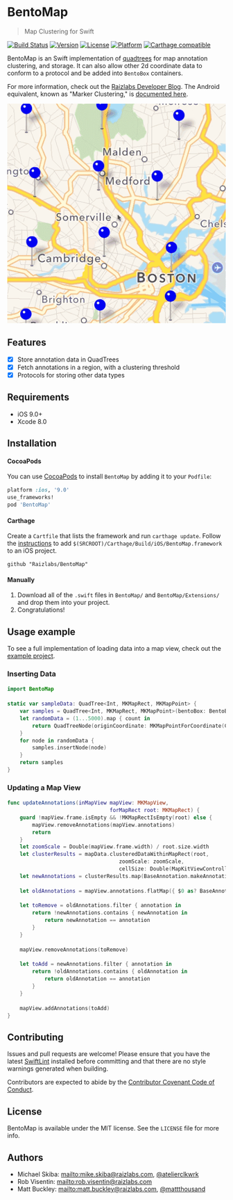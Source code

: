 # BentoMap
> Map Clustering for Swift

[![Build Status](https://travis-ci.org/Raizlabs/BentoMap.svg?branch=develop)](https://travis-ci.org/Raizlabs/BentoMap)
[![Version](https://img.shields.io/cocoapods/v/BentoMap.svg?style=flat)](http://cocoapods.org/pods/BentoMap)
[![License](https://img.shields.io/cocoapods/l/BentoMap.svg?style=flat)](http://cocoapods.org/pods/BentoMap)
[![Platform](https://img.shields.io/cocoapods/p/BentoMap.svg?style=flat)](http://cocoapods.org/pods/BentoMap)
[![Carthage compatible](https://img.shields.io/badge/Carthage-compatible-4BC51D.svg?style=flat)](https://github.com/Carthage/Carthage)

BentoMap is an Swift implementation of [quadtrees][wiki] for map annotation clustering, and storage. It can also allow other 2d coordinate data to conform to a protocol and be added into `BentoBox` containers.

For more information, check out the [Raizlabs Developer Blog][rl]. The Android equivalent, known as "Marker Clustering," is [documented here][mk].

[wiki]: https://en.wikipedia.org/wiki/Quadtree
[rl]: https://www.raizlabs.com/dev/2016/08/introducing-bentomap/
[mk]: https://developers.google.com/maps/documentation/android-api/utility/marker-clustering

![BentoMap](Resources/bento_animation3.gif)

## Features

- [x] Store annotation data in QuadTrees
- [x] Fetch annotations in a region, with a clustering threshold
- [x] Protocols for storing other data types

## Requirements

- iOS 9.0+
- Xcode 8.0

## Installation

#### CocoaPods
You can use [CocoaPods][cp] to install `BentoMap` by adding it to your `Podfile`:

```ruby
platform :ios, '9.0'
use_frameworks!
pod 'BentoMap'
```

#### Carthage
Create a `Cartfile` that lists the framework and run `carthage update`. Follow the [instructions][carthage] to add `$(SRCROOT)/Carthage/Build/iOS/BentoMap.framework` to an iOS project.

```ogdl
github "Raizlabs/BentoMap"
```

#### Manually
1. Download all of the `.swift` files in `BentoMap/` and `BentoMap/Extensions/` and drop them into your project.  
2. Congratulations!  


[cp]: http://cocoapods.org/
[carthage]: https://github.com/Carthage/Carthage#if-youre-building-for-ios

## Usage example

To see a full implementation of loading data into a map view, check out the [example project][ex].

### Inserting Data

```swift
import BentoMap

static var sampleData: QuadTree<Int, MKMapRect, MKMapPoint> {
    var samples = QuadTree<Int, MKMapRect, MKMapPoint>(bentoBox: BentoBox(minPoint: MKMapPointForCoordinate(CLLocationCoordinate2D.minCoord), maxPoint: MKMapPointForCoordinate(CLLocationCoordinate2D.maxCoord)), bucketCapacity: 5)
    let randomData = (1...5000).map { count in
        return QuadTreeNode(originCoordinate: MKMapPointForCoordinate(CLLocationCoordinate2D.randomCoordinate()), content: count)
    }
    for node in randomData {
        samples.insertNode(node)
    }
    return samples
}

```

### Updating a Map View

```swift
func updateAnnotations(inMapView mapView: MKMapView,
                                 forMapRect root: MKMapRect) {
    guard !mapView.frame.isEmpty && !MKMapRectIsEmpty(root) else {
        mapView.removeAnnotations(mapView.annotations)
        return
    }
    let zoomScale = Double(mapView.frame.width) / root.size.width
    let clusterResults = mapData.clusteredDataWithinMapRect(root,
                                    zoomScale: zoomScale,
                                    cellSize: Double(MapKitViewController.cellSize))
    let newAnnotations = clusterResults.map(BaseAnnotation.makeAnnotation)

    let oldAnnotations = mapView.annotations.flatMap({ $0 as? BaseAnnotation })

    let toRemove = oldAnnotations.filter { annotation in
        return !newAnnotations.contains { newAnnotation in
            return newAnnotation == annotation
        }
    }

    mapView.removeAnnotations(toRemove)

    let toAdd = newAnnotations.filter { annotation in
        return !oldAnnotations.contains { oldAnnotation in
            return oldAnnotation == annotation
        }
    }

    mapView.addAnnotations(toAdd)
}
```

[ex]: https://github.com/Raizlabs/BentoMap/blob/develop/BentoMapExample/App/MapKitViewController.swift

## Contributing

Issues and pull requests are welcome! Please ensure that you have the latest [SwiftLint][sl] installed before committing and that there are no style warnings generated when building.

Contributors are expected to abide by the [Contributor Covenant Code of Conduct][cc].

[sl]: https://github.com/realm/SwiftLint
[cc]: https://github.com/Raizlabs/BentoMap/blob/develop/CONTRIBUTING.md

## License

BentoMap is available under the MIT license. See the `LICENSE` file for more info.

## Authors

- Michael Skiba: <mailto:mike.skiba@raizlabs.com>, [@atelierclkwrk][mstw]
- Rob Visentin: <mailto:rob.visentin@raizlabs.com>
- Matt Buckley: <mailto:matt.buckley@raizlabs.com>, [@mattthousand][mbtw]

[mstw]: https://twitter.com/atelierclkwrk
[mbtw]: https://twitter.com/mattthousand
